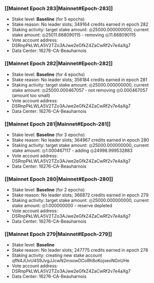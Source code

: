 ### [[Mainnet Epoch 283|Mainnet#Epoch-283]]
* Stake level: **Baseline** (for 5 epochs)
* Stake reason: No leader slots; 349164 credits earned in epoch 282
* Staking activity: target stake amount: ◎25000.000000000, current stake amount: ◎25011.668090115 - removing ◎11.668090115
* Vote account address: DSRnpPkLWLA5V2TZo3AJwe2eGfkZ4ZaCwRf2v7e4aXg7
* Data Center: 16276-CA-Beauharnois
### [[Mainnet Epoch 282|Mainnet#Epoch-282]]
* Stake level: **Baseline** (for 4 epochs)
* Stake reason: No leader slots; 356184 credits earned in epoch 281
* Staking activity: target stake amount: ◎25000.000000000, current stake amount: ◎25000.000467057 - not removing ◎0.000467057 (amount too small)
* Vote account address: DSRnpPkLWLA5V2TZo3AJwe2eGfkZ4ZaCwRf2v7e4aXg7
* Data Center: 16276-CA-Beauharnois
### [[Mainnet Epoch 281|Mainnet#Epoch-281]]
* Stake level: **Baseline** (for 3 epochs)
* Stake reason: No leader slots; 364967 credits earned in epoch 280
* Staking activity: target stake amount: ◎25000.000000000, current stake amount: ◎1.000467117 - adding ◎24998.999532883
* Vote account address: DSRnpPkLWLA5V2TZo3AJwe2eGfkZ4ZaCwRf2v7e4aXg7
* Data Center: 16276-CA-Beauharnois
### [[Mainnet Epoch 280|Mainnet#Epoch-280]]
* Stake level: **Baseline** (for 2 epochs)
* Stake reason: No leader slots; 366872 credits earned in epoch 279
* Staking activity: target stake amount: ◎25000.000000000, current stake amount: ◎1.000000000 - reserve depleted
* Vote account address: DSRnpPkLWLA5V2TZo3AJwe2eGfkZ4ZaCwRf2v7e4aXg7
* Data Center: 16276-CA-Beauharnois
### [[Mainnet Epoch 279|Mainnet#Epoch-279]]
* Stake level: **Baseline**
* Stake reason: No leader slots; 247775 credits earned in epoch 278
* Staking activity: creating new stake account qfN4JUvU4S9JvgJJcwN2mxowDCoRh8oKojxeoNGnUHe
* Vote account address: DSRnpPkLWLA5V2TZo3AJwe2eGfkZ4ZaCwRf2v7e4aXg7
* Data Center: 16276-CA-Beauharnois